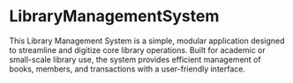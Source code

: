 # LibraryManagementSystem
This Library Management System is a simple, modular application designed to streamline and digitize core library operations. Built for academic or small-scale library use, the system provides efficient management of books, members, and transactions with a user-friendly interface.
